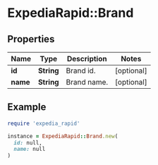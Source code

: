 # ExpediaRapid::Brand

## Properties

| Name | Type | Description | Notes |
| ---- | ---- | ----------- | ----- |
| **id** | **String** | Brand id. | [optional] |
| **name** | **String** | Brand name. | [optional] |

## Example

```ruby
require 'expedia_rapid'

instance = ExpediaRapid::Brand.new(
  id: null,
  name: null
)
```


